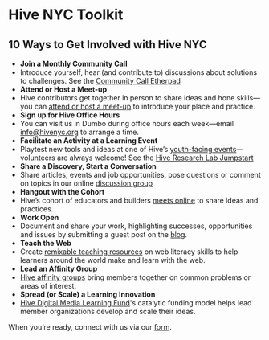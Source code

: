 # Hive NYC Toolkit

## 10 Ways to Get Involved with Hive NYC

* **Join a Monthly Community Call**
 * Introduce yourself, hear (and contribute to) discussions about solutions to challenges. See the [Community Call Etherpad](https://hive.etherpad.mozilla.org/hivecall2)
* **Attend or Host a Meet-up**
 * Hive contributors get together in person to share ideas and hone skills—you can [attend or host a meet-up](http://bit.ly/Hivemeetup) to introduce your place and practice.
* **Sign up for Hive Office Hours**
 * You can visit us in Dumbo during office hours each week—email [info@hivenyc.org](mailto:info@hivenyc.org) to arrange a time.
* **Facilitate an Activity at a Learning Event**
 * Playtest new tools and ideas at one of Hive’s [youth-facing events](https://events.webmaker.org/)—volunteers are always welcome! See the [Hive Research Lab Jumpstart](http://hiveresearchlab.files.wordpress.com/2014/02/hrl-jumpstarts.pdf)
* **Share a Discovery, Start a Conversation**
 * Share articles, events and job opportunities, pose questions or comment on topics in our online [discussion group](http://discourse.webmakerprototypes.org/category/hive)
* **Hangout with the Cohort**
 * Hive’s cohort of educators and builders [meets online](http://hivenycohort.tumblr.com/) to share ideas and practices.
* **Work Open**
 * Document and share your work, highlighting successes, opportunities and issues by submitting a guest post on the [blog](http://hivenyc.org/blog/).
* **Teach the Web**
 * Create [remixable teaching resources](https://webmaker.org/resources) on web literacy skills to help learners around the world make and learn with the web.
* **Lead an Affinity Group**
 * [Hive affinity groups](http://tinyurl.com/HiveYTAG) bring members together on common problems or areas of interest.
* **Spread (or Scale) a Learning Innovation**
 * [Hive Digital Media Learning Fund](http://bit.ly/HiveDMLFUND)'s catalytic funding model helps lead member organizations develop and scale their ideas.

When you’re ready, connect with us via our [form](http://bit.ly/hivenyc_getinvolved).

<!--
//both 2 sections below are rep, think where should be and include once

* **Talk to people**
 * Whether you have an opinion on something another member is involved in or have some experiences that could be of interest to others—keep in touch, develop partnerships and contribute to the dialogue.
* **Work with other members**
 * The most effective way to maximize on Hive NYC is by collaborating with other members in the creation of a learning experience—watch the invention happen.
* **Document your work**
 * By sharing knowledge and understanding you’ve gained, the benefits can be felt across the network, inspiring and informing others.
* **Look for ways to improve your programs**
 * As a Hive NYC community member, you will have access to innovative new tools and techniques in learning—a continuous source of opportunities to develop your own projects.

### What does a successful member of Hive NYC look like?
As with any community, our learning network is strongest when a diversity of stakeholders participates. Success comes in many forms, but members who flourish within Hive NYC typically:
* are in regular contact with Hive / other members
* see connecting with members in different fields as an opportunity
* welcome differing perspectives on learning from their own
* wre on the look-out for ways to exploit digital media and technology to unlock real opportunities for young people
* leverage the expertise, resources and tools within the community to make their programs more connected
* advocate for positive change throughout the NYC learning landscape
* make themselves available/discoverable to other members
* suggest and pilot ambitious programs.

Contribution to Hive is strongest (and most beneficial for everyone) when there is an alignment between your organizational/individual priorities, local context, funding prerogatives and the network's shared vision.
-->
<!--
> ***[Making Waves: The Science of Sound](http://hivenyc.org/portfolio/making-waves-science-sound/)***<br/>![Making Waves: The Science of Sound](http://hivenyc.org/wp-content/uploads/IMG_4160-300x300.jpg)<br/>Lower Eastside Girls Club and Willie Mae Rock Camp partnered on an innovative, experiential program using music to deepen understanding of the science of sound, engaging youth creatively on their interests.
> ***[Badging for Higher Learning](http://hivenyc.org/portfolio/digital-badging-higher-learning/)***<br/>![Badging for Higher Learning](http://hivenyc.org/wp-content/uploads/PortPrepBest6-300x300.jpg)<br/>Cooper Hewitt and AICAD (Association for Independent Colleges of Art and Design) are designing a badging prototype for student arts portfolios, developing a supported/streamlined pathway to college admission.
> ***[Youth Media Badges](http://hivenyc.org/portfolio/youth-media-badges/)***<br/>![Youth Media Badges](http://hivenyc.org/wp-content/uploads/Screen-Shot-2015-02-24-at-12.20.25-PM-300x300.png)<br/>Reel Works and UAP (Urban Arts Partnership) worked with youth to design an openly-networked, competency based framework for recognizing media skills learned outside of school.
>  ***[Wagner TecKids U Lab](http://hivenyc.org/portfolio/wagner-teckids-u-lab/)***<br/>![Wagner TecKids U Lab](http://hivenyc.org/wp-content/uploads/IMG_6023-300x300.jpg)<br/>By collaborating with Tech Kids Unlimited to provide special needs kids with technology learning opportunities, staff at Wagner College Education Department gained proficiency in digital and multimedia tools to support the learning process.

> ***[Playable Fashion](http://hivenyc.org/portfolio/playable-fashion/)***<br/>![Playable Fashion](http://hivenyc.org/wp-content/uploads/12091260715_2cbb8304cd_k-300x300.jpg)<br/>Eyebeam partnered with various Hive members to explore the intersections between fashion, technology and gaming, with youth creating custom wearable controllers informed by their own narratives.

> ***[Design, Collaborate, Integrate](http://hivenyc.org/portfolio/design-collaborate-integrate/)***<br/>![Design Collaborate Integrate](http://hivenyc.org/wp-content/uploads/14893583046_028583ef96_z-300x300.jpg)<br/>Through a participatory development process, Brooklyn College Community Partnership engaged young Brooklyn College Art Lab users in the co-design of a maker space to meet the needs of all youth regardless of race or class background.

> ***[Smartphone Photography Project](http://hivenyc.org/portfolio/smart-phone-photography-project/)***<br/>![Smartphone Photography Project](http://hivenyc.org/wp-content/uploads/NYCSalt_img03.jpg)<br/>NYC SALT developed a curriculum to explore the use of social media in digital photography, adopting online interaction styles to create a participatory experience.

### Programs Piloted by Hive NYC Leaders

> ***[GadgITERATION](http://hivenyc.org/portfolio/gadgiteration/)***<br/>![GadgITERATION](http://hivenyc.org/wp-content/uploads/3KDg5U3DkpE4mgbxqD5jKagtsS_p2uvNQqw8QD1TEkaRhF9cCh2hOiDBx0GPuhDgsww1113-h507.jpg)<br/>GadgITERATION uses the open source NoiseMaker microcontroller to explore collaboration between youth identifying as artists (MOUSE teens) and techies (Parsons Scholars). By [documenting](http://www.gadgiteration.org/wp-content/uploads/2013/06/Final_8-8.pdf) outcomes, Parsons Design and Technology (D+T) team have made their learning gains accessible throughout Hive.

> ***[Collect, Construct, Change](http://hivenyc.org/portfolio/collect-construct-and-change-c3/)***<br/>![Collect Construct Change](http://hivenyc.org/wp-content/uploads/C3-Camp-w-Aircasting-300x300.jpg)<br/>New York Hall of Science led the Collect, Construct, Change project in partnership with Bank Street College of Education, City Lore and Habitat Map. Participants developed an early iteration mobile tool to collect local environmental data such as carbon monoxide levels, humidity and noise pollution.

> ***[Race to the White House](http://hivenyc.org/portfolio/race-to-the-white-house/)***<br/>![Race to the White House](http://hivenyc.org/wp-content/uploads/Race-to-the-White-House-GK-300x300.jpg)<br/>In a Global Kids and Brooklyn Public Library collaboration, youth used GPS technology to engage on policy issues. Geocaches placed in physical locations created a digital scavenger hunt, with participants expressing a vote on the importance of each issue by moving the items closer to or further from the White House.

> ***[Technovation Challenge](http://hivenyc.org/portfolio/technovation-challenge/)***<br/>![Technovation](http://hivenyc.org/wp-content/uploads/581113_406523906046195_1414699993_n-300x300.jpg)<br/>The largest and longest running global technology competition for grade 8-12 girls, the Technovation Challenge gives participants the opportunity to work with professional women in technology. Lead Hive NYC members involved have included Iridescent Learning, partnering with YMCA, The POINT CDC, Reel Works and the Girl Scouts.

## Hive NYC Programs

Check out the [portfolio](http://hivenyc.org/portfolio) for an overview of existing Hive NYC projects—here are a few examples to give you a flavor of what we do:

> ***[Explainers as Designers](http://hivenyc.org/portfolio/explainers-as-designers/)***
<br/>![Explainers as Designers](http://hivenyc.org/wp-content/uploads/8711284515_3bd19877e5_z-1-300x300.jpg)<br/>Iridescent Learning and NY Hall of Science collaborated on a program in which young people helped to enhance the educational visitor experience. Teams designed, coded, produced and pitched a mobile app to increase visitor engagement.

> ***[KickFlip](http://hivenyc.org/portfolio/kickflip/)***<br/>![KickFlip](http://hivenyc.org/wp-content/uploads/CityLore-KickFlip-300x240.jpg)<br/>Funded by Hive Digital Media Learning Fund and the New York Community Trust, City Lore invited teen skateboarders to share their perspectives by making films. Participants learned filmmaking skills, analyzing their interests and social roles, later learning to design and code games exploring the experience of skateboarding.

> ***[Y-MVP](http://hivenyc.org/portfolio/y-mvp/)***<br/>![Y-MVP](http://hivenyc.org/wp-content/uploads/Y-MVP-125-300x300.jpg)<br/>YMCA of Greater New York, the Institute of Play and Global Kids teamed up with youth to bring digital badging to health and fitness. Teens used custom hardware and software to plan workouts and earn points, unlocking achievements and awards.

-->
